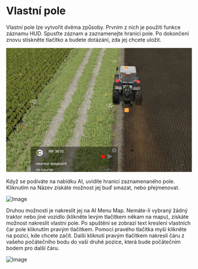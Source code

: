 # Vlastní pole


Vlastní pole lze vytvořit dvěma způsoby.
Prvním z nich je použití funkce záznamu HUD.
Spusťte záznam a zaznamenejte hranici pole.
Po dokončení znovu stiskněte tlačítko a budete dotázáni, zda jej chcete uložit.


![Image](assets/images/recordcustomhelp_0_0_765_510.png)


Když se podíváte na nabídku AI, uvidíte hranici zaznamenaného pole.
Kliknutím na Název získáte možnost jej buď smazat, nebo přejmenovat.


![Image](assets/images/donecustomhelp_0_0_765_510.png)


Druhou možností je nakreslit jej na AI Menu Map.
Nemáte-li vybraný žádný traktor nebo jiné vozidlo (klikněte levým tlačítkem někam na mapu), získáte možnost nakreslit vlastní pole.
Po spuštění se zobrazí text kreslení vlastních čar pole kliknutím pravým tlačítkem.
Pomocí pravého tlačítka myši klikněte na pozici, kde chcete začít.
Další kliknutí pravým tlačítkem nakreslí čáru z vašeho počátečního bodu do vaší druhé pozice, která bude počátečním bodem pro další čáru.


![Image](assets/images/drawcustomhelp_0_0_765_510.png)

